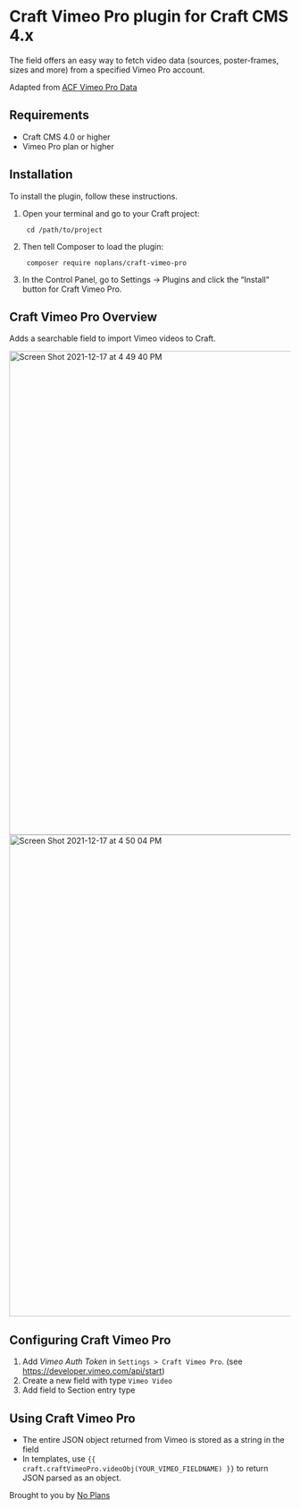 # Craft Vimeo Pro plugin for Craft CMS 4.x

The field offers an easy way to fetch video data (sources, poster-frames, sizes and more) from a specified Vimeo Pro account.

Adapted from [ACF Vimeo Pro Data](https://github.com/ttillberg/acf-vimeo-pro-data)

## Requirements

- Craft CMS 4.0 or higher
- Vimeo Pro plan or higher


## Installation

To install the plugin, follow these instructions.

1. Open your terminal and go to your Craft project:

        cd /path/to/project

2. Then tell Composer to load the plugin:

        composer require noplans/craft-vimeo-pro

3. In the Control Panel, go to Settings → Plugins and click the “Install” button for Craft Vimeo Pro.

## Craft Vimeo Pro Overview

Adds a searchable field to import Vimeo videos to Craft.

<img width="865" alt="Screen Shot 2021-12-17 at 4 49 40 PM" src="https://user-images.githubusercontent.com/742229/146623194-8ba9ecd3-0f3a-4c47-a60b-e07b36cfd95f.png">

<img width="861" alt="Screen Shot 2021-12-17 at 4 50 04 PM" src="https://user-images.githubusercontent.com/742229/146623233-6db29715-ed9b-4ccc-b094-a1fba562e748.png">


## Configuring Craft Vimeo Pro

1. Add *Vimeo Auth Token* in `Settings > Craft Vimeo Pro`. (see https://developer.vimeo.com/api/start)
2. Create a new field with type `Vimeo Video`
3. Add field to Section entry type

## Using Craft Vimeo Pro

- The entire JSON object returned from Vimeo is stored as a string in the field
- In templates, use `{{ craft.craftVimeoPro.videoObj(YOUR_VIMEO_FIELDNAME) }}` to return JSON parsed as an object. 

Brought to you by [No Plans](https://no-plans.com/)
